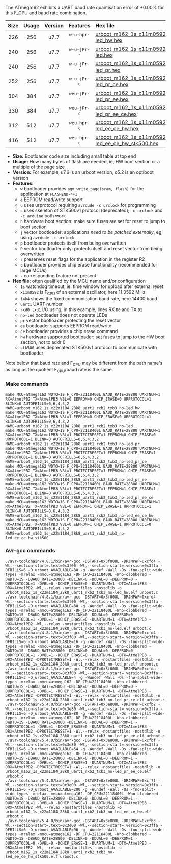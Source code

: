 The ATmega162 exhibits a UART baud rate quantisation error of +0.00% for this F_CPU and baud rate combination.

|Size|Usage|Version|Features|Hex file|
|:-:|:-:|:-:|:-:|:--|
|226|256|u7.7|`w-u-hpr--`|[urboot_m162_1s_x11m0592_14k4_uart1_rxb2_txb3_no-led_hw.hex](https://raw.githubusercontent.com/stefanrueger/urboot.hex/main/mcus/atmega162/watchdog_1_s/external_oscillator_x/11m059200_hz/%2B%2B14k4_baud/uart1_rxb2_txb3/no-led/urboot_m162_1s_x11m0592_14k4_uart1_rxb2_txb3_no-led_hw.hex)|
|240|256|u7.7|`w-u-jPr--`|[urboot_m162_1s_x11m0592_14k4_uart1_rxb2_txb3_no-led.hex](https://raw.githubusercontent.com/stefanrueger/urboot.hex/main/mcus/atmega162/watchdog_1_s/external_oscillator_x/11m059200_hz/%2B%2B14k4_baud/uart1_rxb2_txb3/no-led/urboot_m162_1s_x11m0592_14k4_uart1_rxb2_txb3_no-led.hex)|
|240|256|u7.7|`w-u-jPr--`|[urboot_m162_1s_x11m0592_14k4_uart1_rxb2_txb3_no-led_pr.hex](https://raw.githubusercontent.com/stefanrueger/urboot.hex/main/mcus/atmega162/watchdog_1_s/external_oscillator_x/11m059200_hz/%2B%2B14k4_baud/uart1_rxb2_txb3/no-led/urboot_m162_1s_x11m0592_14k4_uart1_rxb2_txb3_no-led_pr.hex)|
|252|256|u7.7|`w-u-jPr-c`|[urboot_m162_1s_x11m0592_14k4_uart1_rxb2_txb3_no-led_pr_ce.hex](https://raw.githubusercontent.com/stefanrueger/urboot.hex/main/mcus/atmega162/watchdog_1_s/external_oscillator_x/11m059200_hz/%2B%2B14k4_baud/uart1_rxb2_txb3/no-led/urboot_m162_1s_x11m0592_14k4_uart1_rxb2_txb3_no-led_pr_ce.hex)|
|304|384|u7.7|`weu-jPr--`|[urboot_m162_1s_x11m0592_14k4_uart1_rxb2_txb3_no-led_pr_ee.hex](https://raw.githubusercontent.com/stefanrueger/urboot.hex/main/mcus/atmega162/watchdog_1_s/external_oscillator_x/11m059200_hz/%2B%2B14k4_baud/uart1_rxb2_txb3/no-led/urboot_m162_1s_x11m0592_14k4_uart1_rxb2_txb3_no-led_pr_ee.hex)|
|330|384|u7.7|`weu-jPr-c`|[urboot_m162_1s_x11m0592_14k4_uart1_rxb2_txb3_no-led_pr_ee_ce.hex](https://raw.githubusercontent.com/stefanrueger/urboot.hex/main/mcus/atmega162/watchdog_1_s/external_oscillator_x/11m059200_hz/%2B%2B14k4_baud/uart1_rxb2_txb3/no-led/urboot_m162_1s_x11m0592_14k4_uart1_rxb2_txb3_no-led_pr_ee_ce.hex)|
|312|512|u7.7|`weu-hpr-c`|[urboot_m162_1s_x11m0592_14k4_uart1_rxb2_txb3_no-led_ee_ce_hw.hex](https://raw.githubusercontent.com/stefanrueger/urboot.hex/main/mcus/atmega162/watchdog_1_s/external_oscillator_x/11m059200_hz/%2B%2B14k4_baud/uart1_rxb2_txb3/no-led/urboot_m162_1s_x11m0592_14k4_uart1_rxb2_txb3_no-led_ee_ce_hw.hex)|
|416|512|u7.7|`wes-hpr-c`|[urboot_m162_1s_x11m0592_14k4_uart1_rxb2_txb3_no-led_ee_ce_hw_stk500.hex](https://raw.githubusercontent.com/stefanrueger/urboot.hex/main/mcus/atmega162/watchdog_1_s/external_oscillator_x/11m059200_hz/%2B%2B14k4_baud/uart1_rxb2_txb3/no-led/urboot_m162_1s_x11m0592_14k4_uart1_rxb2_txb3_no-led_ee_ce_hw_stk500.hex)|

- **Size:** Bootloader code size including small table at top end
- **Usage:** How many bytes of flash are needed, ie, HW boot section or a multiple of the page size
- **Version:** For example, u7.6 is an urboot version, o5.2 is an optiboot version
- **Features:**
  + `w` bootloader provides `pgm_write_page(sram, flash)` for the application at `FLASHEND-4+1`
  + `e` EEPROM read/write support
  + `u` uses urprotocol requiring `avrdude -c urclock` for programming
  + `s` uses skeleton of STK500v1 protocol (deprecated); `-c urclock` and `-c arduino` both work
  + `h` hardware boot section: make sure fuses are set for reset to jump to boot section
  + `j` vector bootloader: applications *need to be patched externally*, eg, using `avrdude -c urclock`
  + `p` bootloader protects itself from being overwritten
  + `P` vector bootloader only: protects itself and reset vector from being overwritten
  + `r` preserves reset flags for the application in the register R2
  + `c` bootloader provides chip erase functionality (recommended for large MCUs)
  + `-` corresponding feature not present
- **Hex file:** often qualified by the MCU name and/or configuration
  + `1s` watchdog timeout, ie, time window for upload after external reset
  + `x11m0592` is F<sub>CPU</sub> of an external oscillator, here 11.0592 MHz
  + `14k4` shows the fixed communication baud rate, here 14400 baud
  + `uart1` UART number
  + `rxd0 txd1` I/O using, in this example, lines RX `D0` and TX `D1`
  + `no-led` bootloader does not operate LEDs
  + `pr` vector bootloader protecting the reset vector
  + `ee` bootloader supports EEPROM read/write
  + `ce` bootloader provides a chip erase command
  + `hw` hardware supported bootloader: set fuses to jump to the HW boot section, not to addr 0
  + `stk500` uses deprecated STK500v1 protocol to communicate with bootloader


Note below that baud rate and F<sub>CPU</sub> may be different from the path name's as long as the quotient F<sub>CPU</sub>/baud rate is the same.

### Make commands
```
make MCU=atmega162 WDTO=1S F_CPU=22118400L BAUD_RATE=28800 UARTNUM=1 RX=AtmelPB2 TX=AtmelPB3 VBL=0 EEPROM=0 CHIP_ERASE=0 URPROTOCOL=1 BLINK=0 AUTOFRILLS=0,6,4,3,2 NAME=urboot_m162_1s_x22m1184_28k8_uart1_rxb2_txb3_no-led_hw
make MCU=atmega162 WDTO=1S F_CPU=22118400L BAUD_RATE=28800 UARTNUM=1 RX=AtmelPB2 TX=AtmelPB3 VBL=1 EEPROM=0 CHIP_ERASE=0 URPROTOCOL=1 BLINK=0 AUTOFRILLS=0,6,4,3,2 NAME=urboot_m162_1s_x22m1184_28k8_uart1_rxb2_txb3_no-led
make MCU=atmega162 WDTO=1S F_CPU=22118400L BAUD_RATE=28800 UARTNUM=1 RX=AtmelPB2 TX=AtmelPB3 VBL=1 PROTECTRESET=1 EEPROM=0 CHIP_ERASE=0 URPROTOCOL=1 BLINK=0 AUTOFRILLS=0,6,4,3,2 NAME=urboot_m162_1s_x22m1184_28k8_uart1_rxb2_txb3_no-led_pr
make MCU=atmega162 WDTO=1S F_CPU=22118400L BAUD_RATE=28800 UARTNUM=1 RX=AtmelPB2 TX=AtmelPB3 VBL=1 PROTECTRESET=1 EEPROM=0 CHIP_ERASE=1 URPROTOCOL=1 BLINK=0 AUTOFRILLS=0,6,4,3,2 NAME=urboot_m162_1s_x22m1184_28k8_uart1_rxb2_txb3_no-led_pr_ce
make MCU=atmega162 WDTO=1S F_CPU=22118400L BAUD_RATE=28800 UARTNUM=1 RX=AtmelPB2 TX=AtmelPB3 VBL=1 PROTECTRESET=1 EEPROM=1 CHIP_ERASE=0 URPROTOCOL=1 BLINK=0 AUTOFRILLS=0,6,4,3,2 NAME=urboot_m162_1s_x22m1184_28k8_uart1_rxb2_txb3_no-led_pr_ee
make MCU=atmega162 WDTO=1S F_CPU=22118400L BAUD_RATE=28800 UARTNUM=1 RX=AtmelPB2 TX=AtmelPB3 VBL=1 PROTECTRESET=1 EEPROM=1 CHIP_ERASE=1 URPROTOCOL=1 BLINK=0 AUTOFRILLS=0,6,4,3,2 NAME=urboot_m162_1s_x22m1184_28k8_uart1_rxb2_txb3_no-led_pr_ee_ce
make MCU=atmega162 WDTO=1S F_CPU=22118400L BAUD_RATE=28800 UARTNUM=1 RX=AtmelPB2 TX=AtmelPB3 VBL=0 EEPROM=1 CHIP_ERASE=1 URPROTOCOL=1 BLINK=0 AUTOFRILLS=0,6,4,3,2 NAME=urboot_m162_1s_x22m1184_28k8_uart1_rxb2_txb3_no-led_ee_ce_hw
make MCU=atmega162 WDTO=1S F_CPU=22118400L BAUD_RATE=28800 UARTNUM=1 RX=AtmelPB2 TX=AtmelPB3 VBL=0 EEPROM=1 CHIP_ERASE=1 URPROTOCOL=0 BLINK=0 AUTOFRILLS=0,6,4,3,2 NAME=urboot_m162_1s_x22m1184_28k8_uart1_rxb2_txb3_no-led_ee_ce_hw_stk500
```

### Avr-gcc commands
```
./avr-toolchain/4.8.1/bin/avr-gcc -DSTART=0x3f00UL -DRJMPWP=0xcfd4 -Wl,--section-start=.text=0x3f00 -Wl,--section-start=.version=0x3ffa -DFRILLS=6 -D_urboot_AVAILABLE=30 -g -Wundef -Wall -Os -fno-split-wide-types -mrelax -mmcu=atmega162 -DF_CPU=22118400L -Wno-clobbered -DWDTO=1S -DBAUD_RATE=28800 -DBLINK=0 -DDUAL=0 -DEEPROM=0 -DURPROTOCOL=1 -DVBL=0 -DCHIP_ERASE=0 -DUARTNUM=1 -DTX=AtmelPB3 -DRX=AtmelPB2 -Wl,--relax -nostartfiles -nostdlib -o urboot_m162_1s_x22m1184_28k8_uart1_rxb2_txb3_no-led_hw.elf urboot.c
./avr-toolchain/4.8.1/bin/avr-gcc -DSTART=0x3f00UL -DRJMPWP=0xcfd4 -Wl,--section-start=.text=0x3f00 -Wl,--section-start=.version=0x3ffa -DFRILLS=6 -D_urboot_AVAILABLE=30 -g -Wundef -Wall -Os -fno-split-wide-types -mrelax -mmcu=atmega162 -DF_CPU=22118400L -Wno-clobbered -DWDTO=1S -DBAUD_RATE=28800 -DBLINK=0 -DDUAL=0 -DEEPROM=0 -DURPROTOCOL=1 -DVBL=1 -DCHIP_ERASE=0 -DUARTNUM=1 -DTX=AtmelPB3 -DRX=AtmelPB2 -Wl,--relax -nostartfiles -nostdlib -o urboot_m162_1s_x22m1184_28k8_uart1_rxb2_txb3_no-led.elf urboot.c
./avr-toolchain/4.8.1/bin/avr-gcc -DSTART=0x3f00UL -DRJMPWP=0xcfd4 -Wl,--section-start=.text=0x3f00 -Wl,--section-start=.version=0x3ffa -DFRILLS=6 -D_urboot_AVAILABLE=16 -g -Wundef -Wall -Os -fno-split-wide-types -mrelax -mmcu=atmega162 -DF_CPU=22118400L -Wno-clobbered -DWDTO=1S -DBAUD_RATE=28800 -DBLINK=0 -DDUAL=0 -DEEPROM=0 -DURPROTOCOL=1 -DVBL=1 -DCHIP_ERASE=0 -DUARTNUM=1 -DTX=AtmelPB3 -DRX=AtmelPB2 -DPROTECTRESET=1 -Wl,--relax -nostartfiles -nostdlib -o urboot_m162_1s_x22m1184_28k8_uart1_rxb2_txb3_no-led_pr.elf urboot.c
./avr-toolchain/4.8.1/bin/avr-gcc -DSTART=0x3f00UL -DRJMPWP=0xcfda -Wl,--section-start=.text=0x3f00 -Wl,--section-start=.version=0x3ffa -DFRILLS=3 -D_urboot_AVAILABLE=4 -g -Wundef -Wall -Os -fno-split-wide-types -mrelax -mmcu=atmega162 -DF_CPU=22118400L -Wno-clobbered -DWDTO=1S -DBAUD_RATE=28800 -DBLINK=0 -DDUAL=0 -DEEPROM=0 -DURPROTOCOL=1 -DVBL=1 -DCHIP_ERASE=1 -DUARTNUM=1 -DTX=AtmelPB3 -DRX=AtmelPB2 -DPROTECTRESET=1 -Wl,--relax -nostartfiles -nostdlib -o urboot_m162_1s_x22m1184_28k8_uart1_rxb2_txb3_no-led_pr_ce.elf urboot.c
./avr-toolchain/5.4.0/bin/avr-gcc -DSTART=0x3e80UL -DRJMPWP=0xcfb2 -Wl,--section-start=.text=0x3e80 -Wl,--section-start=.version=0x3ffa -DFRILLS=6 -D_urboot_AVAILABLE=80 -g -Wundef -Wall -Os -fno-split-wide-types -mrelax -mmcu=atmega162 -DF_CPU=22118400L -Wno-clobbered -DWDTO=1S -DBAUD_RATE=28800 -DBLINK=0 -DDUAL=0 -DEEPROM=1 -DURPROTOCOL=1 -DVBL=1 -DCHIP_ERASE=0 -DUARTNUM=1 -DTX=AtmelPB3 -DRX=AtmelPB2 -DPROTECTRESET=1 -Wl,--relax -nostartfiles -nostdlib -o urboot_m162_1s_x22m1184_28k8_uart1_rxb2_txb3_no-led_pr_ee.elf urboot.c
./avr-toolchain/5.4.0/bin/avr-gcc -DSTART=0x3e80UL -DRJMPWP=0xcfbf -Wl,--section-start=.text=0x3e80 -Wl,--section-start=.version=0x3ffa -DFRILLS=6 -D_urboot_AVAILABLE=54 -g -Wundef -Wall -Os -fno-split-wide-types -mrelax -mmcu=atmega162 -DF_CPU=22118400L -Wno-clobbered -DWDTO=1S -DBAUD_RATE=28800 -DBLINK=0 -DDUAL=0 -DEEPROM=1 -DURPROTOCOL=1 -DVBL=1 -DCHIP_ERASE=1 -DUARTNUM=1 -DTX=AtmelPB3 -DRX=AtmelPB2 -DPROTECTRESET=1 -Wl,--relax -nostartfiles -nostdlib -o urboot_m162_1s_x22m1184_28k8_uart1_rxb2_txb3_no-led_pr_ee_ce.elf urboot.c
./avr-toolchain/5.4.0/bin/avr-gcc -DSTART=0x3e00UL -DRJMPWP=0xcf7f -Wl,--section-start=.text=0x3e00 -Wl,--section-start=.version=0x3ffa -DFRILLS=6 -D_urboot_AVAILABLE=200 -g -Wundef -Wall -Os -fno-split-wide-types -mrelax -mmcu=atmega162 -DF_CPU=22118400L -Wno-clobbered -DWDTO=1S -DBAUD_RATE=28800 -DBLINK=0 -DDUAL=0 -DEEPROM=1 -DURPROTOCOL=1 -DVBL=0 -DCHIP_ERASE=1 -DUARTNUM=1 -DTX=AtmelPB3 -DRX=AtmelPB2 -Wl,--relax -nostartfiles -nostdlib -o urboot_m162_1s_x22m1184_28k8_uart1_rxb2_txb3_no-led_ee_ce_hw.elf urboot.c
./avr-toolchain/5.4.0/bin/avr-gcc -DSTART=0x3e00UL -DRJMPWP=0xcfb3 -Wl,--section-start=.text=0x3e00 -Wl,--section-start=.version=0x3ffa -DFRILLS=6 -D_urboot_AVAILABLE=96 -g -Wundef -Wall -Os -fno-split-wide-types -mrelax -mmcu=atmega162 -DF_CPU=22118400L -Wno-clobbered -DWDTO=1S -DBAUD_RATE=28800 -DBLINK=0 -DDUAL=0 -DEEPROM=1 -DURPROTOCOL=0 -DVBL=0 -DCHIP_ERASE=1 -DUARTNUM=1 -DTX=AtmelPB3 -DRX=AtmelPB2 -Wl,--relax -nostartfiles -nostdlib -o urboot_m162_1s_x22m1184_28k8_uart1_rxb2_txb3_no-led_ee_ce_hw_stk500.elf urboot.c
```

